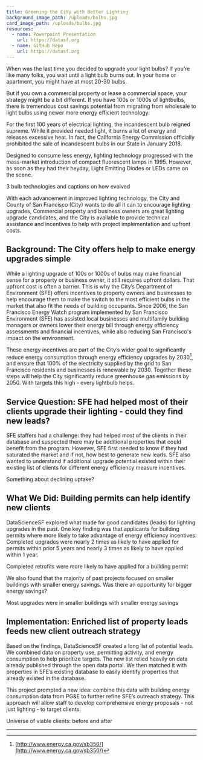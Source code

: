 ```yaml
---
title: Greening the City with Better Lighting
background_image_path: /uploads/bulbs.jpg
card_image_path: /uploads/bulbs.jpg
resources:
  - name: Powerpoint Presentation
    url: https://datasf.org
  - name: GitHub Repo
    url: https://datasf.org
---
```


When was the last time you decided to upgrade your light bulbs? If you’re like many folks, you wait until a light 
bulb burns out. In your home or apartment, you might have at most 20-30 bulbs.

But if you own a commercial property or lease a commercial space, your strategy might be a bit different. If you 
have 100s or 1000s of lightbulbs, there is tremendous cost savings potential from migrating from wholesale to light 
bulbs using newer more energy efficient technology.

For the first 100 years of electrical lighting, the incandescent bulb reigned supreme. While it provided needed light, 
it burns a lot of energy and releases excessive heat. In fact, the California Energy Commission officially prohibited 
the sale of incandescent bulbs in our State in January 2018.

Designed to consume less energy, lighting technology progressed with the mass-market introduction of compact 
fluorescent lamps in 1995. However, as soon as they had their heyday, Light Emitting Diodes or LEDs came on the 
scene.

3 bulb technologies and captions on how evolved

With each advancement in improved lighting technology, the City and County of San Francisco (City) wants to do 
all it can to encourage lighting upgrades, Commercial property and business owners are great lighting upgrade 
candidates, and the City is available to provide technical assistance and incentives to help with project 
implementation and upfront costs.

## Background: The City offers help to make energy upgrades simple

While a lighting upgrade of 100s or 1000s of bulbs may make financial sense for a property or business owner, it 
still requires upfront dollars. That upfront cost is often a barrier. This is why the City’s Department of Environment 
(SFE) offers incentives to property owners and businesses to help encourage them to make the switch to the most 
efficient bulbs in the market that also fit the needs of building occupants. Since 2006, the San Francisco Energy 
Watch program implemented by San Francisco Environment (SFE) has assisted local businesses and multifamily 
building managers or owners lower their energy bill through energy efficiency assessments and financial incentives, 
while also reducing San Francisco's impact on the environment.

These energy incentives are part of the City’s wider goal to significantly reduce energy consumption through energy 
efficiency upgrades by 2030[^1],  and ensure that 100% of the electricity supplied by the grid to San Francisco residents 
and businesses is renewable by 2030. Together these steps will help the City significantly reduce greenhouse gas 
emissions by 2050. With targets this high - every lightbulb helps.

## Service Question: SFE had helped most of their clients upgrade their lighting - could they find new leads?

SFE staffers had a challenge: they had helped most of the clients in their database and suspected there may be 
additional properties that could benefit from the program. However, SFE first needed to know if they had saturated 
the market and if not, how best to generate new leads. SFE also wanted to understand if additional upgrade potential 
existed within their existing list of clients for different energy efficiency measure incentives.

Something about declining uptake?

## What We Did: Building permits can help identify new clients

DataScienceSF explored what made for good candidates (leads) for lighting upgrades in the past. One key finding 
was that applicants for building permits where more likely to take advantage of energy efficiency incentives: 
Completed upgrades were nearly 2 times as likely to have applied for permits within prior 5 years and nearly 3 times 
as likely to have applied within 1 year.

Completed retrofits were more likely to have applied for a building permit

We also found that the majority of past projects focused on smaller buildings with smaller energy savings. Was there 
an opportunity for bigger energy savings?

Most upgrades were in smaller buildings with smaller energy savings

## Implementation: Enriched list of property leads feeds new client outreach strategy

Based on the findings, DataScienceSF created a long list of potential leads. We combined data on property use, 
permitting activity, and energy consumption to help prioritize targets. The new list relied heavily on data already 
published through the open data portal. We then matched it with properties in SFE’s existing database to easily 
identify properties that already existed in the database.

This project prompted a new idea: combine this data with building energy consumption data from PG&E to further 
refine SFE’s outreach strategy. This approach will allow staff to develop comprehensive energy proposals - not just 
lighting - to target clients.

Universe of viable clients: before and after

<hr />

[^1]: [http://www.energy.ca.gov/sb350/](http://www.energy.ca.gov/sb350/)
